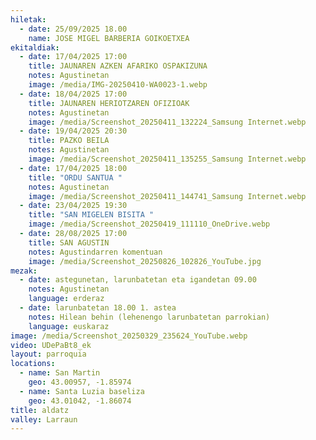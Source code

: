 ```yaml
---
hiletak:
  - date: 25/09/2025 18.00
    name: JOSE MIGEL BARBERIA GOIKOETXEA
ekitaldiak:
  - date: 17/04/2025 17:00
    title: JAUNAREN AZKEN AFARIKO OSPAKIZUNA
    notes: Agustinetan
    image: /media/IMG-20250410-WA0023-1.webp
  - date: 18/04/2025 17:00
    title: JAUNAREN HERIOTZAREN OFIZIOAK
    notes: Agustinetan
    image: /media/Screenshot_20250411_132224_Samsung Internet.webp
  - date: 19/04/2025 20:30
    title: PAZKO BEILA
    notes: Agustinetan
    image: /media/Screenshot_20250411_135255_Samsung Internet.webp
  - date: 17/04/2025 18:00
    title: "ORDU SANTUA "
    notes: Agustinetan
    image: /media/Screenshot_20250411_144741_Samsung Internet.webp
  - date: 23/04/2025 19:30
    title: "SAN MIGELEN BISITA "
    image: /media/Screenshot_20250419_111110_OneDrive.webp
  - date: 28/08/2025 17:00
    title: SAN AGUSTIN
    notes: Agustindarren komentuan
    image: /media/Screenshot_20250826_102826_YouTube.jpg
mezak:
  - date: astegunetan, larunbatetan eta igandetan 09.00
    notes: Agustinetan
    language: erderaz
  - date: larunbatetan 18.00 1. astea
    notes: Hilean behin (lehenengo larunbatetan parrokian)
    language: euskaraz
image: /media/Screenshot_20250329_235624_YouTube.webp
video: UDePaBt8_ek
layout: parroquia
locations:
  - name: San Martin
    geo: 43.00957, -1.85974
  - name: Santa Luzia baseliza
    geo: 43.01042, -1.86074
title: aldatz
valley: Larraun
---
```

